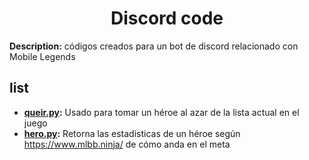 <h1 align="center">Discord code</h1>

**Description:** códigos creados para un bot de discord relacionado con Mobile Legends

## list
- **[queir.py](https://github.com/DefFoxPy/discord_python_code/blob/main/queir.py):** Usado para tomar un héroe al azar de la lista actual en el juego
- **[hero.py](https://github.com/DefFoxPy/discord_python_code/blob/main/hero.py):** Retorna las estadisticas de un héroe según https://www.mlbb.ninja/  de cómo anda en el meta